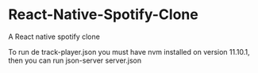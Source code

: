 # React-Native-Spotify-Clone
A React native spotify clone 


To run de track-player.json you must have nvm installed on version 11.10.1,
then you can run json-server server.json
